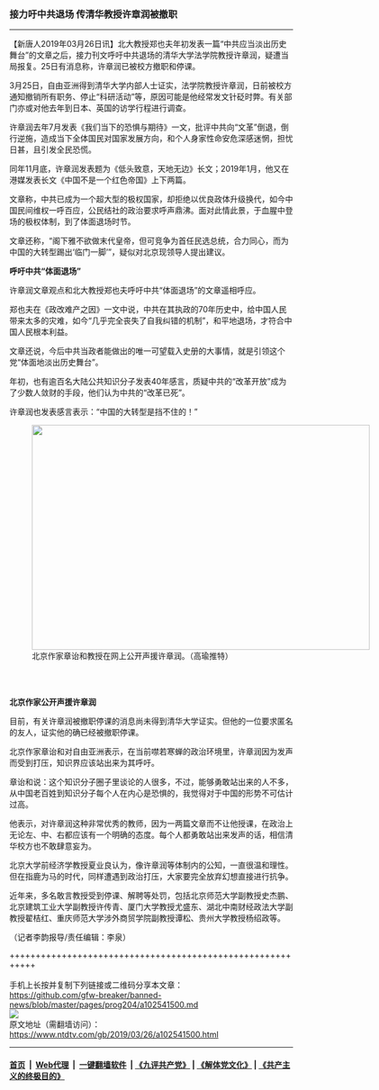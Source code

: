 ### 接力吁中共退场 传清华教授许章润被撤职
------------------------

<div class="post_content" itemprop="articleBody">
 <p>
  【新唐人2019年03月26日讯】北大教授郑也夫年初发表一篇“中共应当淡出历史舞台”的文章之后，接力刊文呼吁中共退场的清华大学法学院教授许章润，疑遭当局报复。25日有消息称，许章润已被校方撤职和停课。
 </p>
 <p>
  3月25日，自由亚洲得到清华大学内部人士证实，法学院教授许章润，日前被校方通知撤销所有职务、停止“科研活动”等，原因可能是他经常发文针砭时弊。有关部门亦或对他去年到日本、英国的访学行程进行调查。
 </p>
 <p>
  许章润去年7月发表《我们当下的恐惧与期待》一文，批评中共向“文革”倒退，倒行逆施，造成当下全体国民对国家发展方向，和个人身家性命安危深感迷惘，担忧日甚，且引发全民恐慌。
 </p>
 <p>
  同年11月底，许章润发表题为《低头致意，天地无边》长文；2019年1月，他又在港媒发表长文《中国不是一个红色帝国》上下两篇。
 </p>
 <p>
  文章称，中共已成为一个超大型的极权国家，却拒绝以优良政体升级换代，如今中国民间维权一呼百应，公民结社的政治要求呼声鼎沸。面对此情此景，于血腥中登场的极权体制，到了体面退场时节。
 </p>
 <p>
  文章还称，“阁下雅不欲做末代皇帝，但可竞争为首任民选总统，合力同心，而为中国的大转型踢出‘临门一脚’”，疑似对北京现领导人提出建议。
 </p>
 <p>
  <strong>
   呼吁中共“体面退场”
  </strong>
 </p>
 <p>
  许章润文章观点和北大教授郑也夫呼吁中共“体面退场”的文章遥相呼应。
 </p>
 <p>
  郑也夫在《政改难产之因》一文中说，中共在其执政的70年历史中，给中国人民带来太多的灾难，如今“几乎完全丧失了自我纠错的机制”，和平地退场，才符合中国人民根本利益。
 </p>
 <p>
  文章还说，今后中共当政者能做出的唯一可望载入史册的大事情，就是引领这个党“体面地淡出历史舞台”。
 </p>
 <p>
  年初，也有逾百名大陆公共知识分子发表40年感言，质疑中共的“改革开放”成为了少数人敛财的手段，他们认为中共的“改革已死”。
 </p>
 <p>
  许章润也发表感言表示：“中国的大转型是挡不住的！”
 </p>
 <figure class="wp-caption alignnone" id="attachment_102541501" style="width: 600px">
  <a href="https://www.ntdtv.com/assets/uploads/2019/03/25-600x400.jpg">
   <img alt="" class="size-medium wp-image-102541501" height="400" src="https://www.ntdtv.com/assets/uploads/2019/03/25-600x400-600x400.jpg" width="600"/>
  </a>
  <br/><figcaption class="wp-caption-text">
   北京作家章诒和教授在网上公开声援许章润。（高瑜推特）
  </figcaption><br/>
 </figure><br/>
 <p>
  <strong>
   北京作家公开声援许章润
  </strong>
 </p>
 <p>
  目前，有关许章润被撤职停课的消息尚未得到清华大学证实。但他的一位要求匿名的友人，证实他的确已经被撤职停课。
 </p>
 <p>
  北京作家章诒和对自由亚洲表示，在当前噤若寒蝉的政治环境里，许章润因为发声而受到打压，知识界应该站出来为其呼吁。
 </p>
 <p>
  章诒和说：这个知识分子圈子里谈论的人很多，不过，能够勇敢站出来的人不多，从中国老百姓到知识分子每个人在内心是恐惧的，我觉得对于中国的形势不可估计过高。
 </p>
 <p>
  他表示，对许章润这种非常优秀的教师，因为一两篇文章而不让他授课，在政治上无论左、中、右都应该有一个明确的态度。每个人都勇敢站出来发声的话，相信清华校方也不敢肆意妄为。
 </p>
 <p>
  北京大学前经济学教授夏业良认为，像许章润等体制内的公知，一直很温和理性。但在指鹿为马的时代，同样遭遇到政治打压，大家要完全放弃幻想直接进行抗争。
 </p>
 <p>
  近年来，多名敢言教授受到停课、解聘等处罚，包括北京师范大学副教授史杰鹏、北京建筑工业大学副教授许传青、厦门大学教授尤盛东、湖北中南财经政法大学副教授翟桔红、重庆师范大学涉外商贸学院副教授谭松、贵州大学教授杨绍政等。
 </p>
 <p>
  （记者李韵报导/责任编辑：李泉）
 </p>
 <div class="single_ad">
 </div>
</div>

+++++++++++++++++++++++++++++++++++++++++++++++++++++++++++<br/><br/>
手机上长按并复制下列链接或二维码分享本文章：<br/>
https://github.com/gfw-breaker/banned-news/blob/master/pages/prog204/a102541500.md <br/>
<a href='https://github.com/gfw-breaker/banned-news/blob/master/pages/prog204/a102541500.md'><img src='https://github.com/gfw-breaker/banned-news/blob/master/pages/prog204/a102541500.md.png'/></a> <br/>
原文地址（需翻墙访问）：https://www.ntdtv.com/gb/2019/03/26/a102541500.html


------------------------
#### [首页](https://github.com/gfw-breaker/banned-news/blob/master/README.md) &nbsp;|&nbsp; [Web代理](https://github.com/labour-camp/helloworld) &nbsp;|&nbsp; [一键翻墙软件](https://github.com/gfw-breaker/nogfw/blob/master/README.md) &nbsp;| [《九评共产党》](https://github.com/gfw-breaker/9ping.md/blob/master/README.md#九评之一评共产党是什么) | [《解体党文化》](https://github.com/gfw-breaker/jtdwh.md/blob/master/README.md) | [《共产主义的终极目的》](https://github.com/gfw-breaker/gczydzjmd.md/blob/master/README.md)

